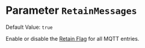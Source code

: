 # Parameter `RetainMessages`
Default Value: `true`

Enable or disable the [Retain Flag](https://www.hivemq.com/blog/mqtt-essentials-part-8-retained-messages/) for all MQTT entries.
